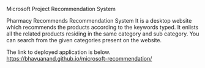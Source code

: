 Microsoft Project Recommendation System

Pharmacy Recommends Recommendation System
It is a desktop website which recommends the products according to the keywords typed. It enlists all the related products residing in the same category and sub category. You can search from the given categories present on the website. 

The link to deployed application is below.
https://bhavuanand.github.io/microsoft-recommendation/
